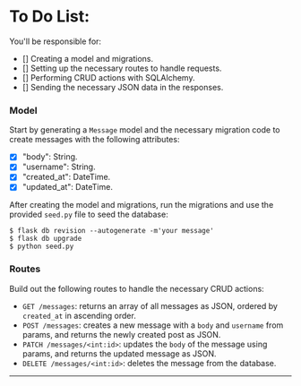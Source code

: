 # To Do List: 

You'll be responsible for:

- [] Creating a model and migrations.
- [] Setting up the necessary routes to handle requests.
- [] Performing CRUD actions with SQLAlchemy.
- [] Sending the necessary JSON data in the responses.

### Model
Start by generating a `Message` model and the necessary migration code to create
messages with the following attributes:

- [x] "body": String.
- [x] "username": String.
- [x] "created_at": DateTime.
- [x] "updated_at": DateTime.

After creating the model and migrations, run the migrations and use the provided
`seed.py` file to seed the database:

```console
$ flask db revision --autogenerate -m'your message'
$ flask db upgrade
$ python seed.py
```

### Routes

Build out the following routes to handle the necessary CRUD actions:

- `GET /messages`: returns an array of all messages as JSON, ordered by
  `created_at` in ascending order.
- `POST /messages`: creates a new message with a `body` and `username` from
  params, and returns the newly created post as JSON.
- `PATCH /messages/<int:id>`: updates the `body` of the message using params,
  and returns the updated message as JSON.
- `DELETE /messages/<int:id>`: deletes the message from the database.

***